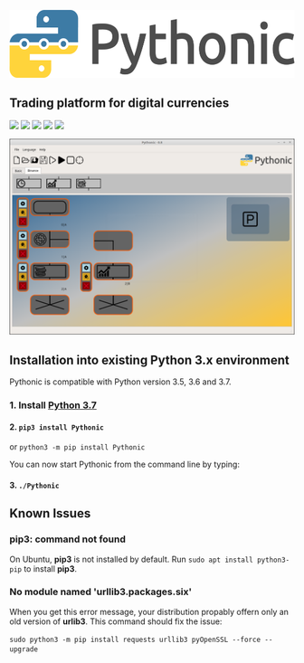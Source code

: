 <p align="center"><img src="src/Pythonic/images/horizontal.png" alt="Pythonic" height="120px"></p>

## Trading platform for digital currencies

[<img src="https://img.shields.io/pypi/l/Pythonic.svg">](https://github.com/hANSIc99/Pythonic)
[<img src="https://img.shields.io/pypi/pyversions/Pythonic.svg">](https://pypi.org/project/Pythonic/)
[<img src="https://img.shields.io/pypi/format/Pythonic.svg">](https://pypi.org/project/Pythonic/)
[<img src="https://img.shields.io/github/last-commit/hANSIc99/Pythonic.svg">](https://github.com/hANSIc99/Pythonic)
[<img src="https://img.shields.io/badge/platform-Windows%20Linux%20Mac-blueviolet.svg">](https://github.com/hANSIc99/Pythonic)


![Alt text](screenshot-3.png?raw=true "Screenshot")


## Installation into existing Python 3.x environment

Pythonic is compatible with Python version 3.5, 3.6 and 3.7.

### 1. Install [Python 3.7](https://www.python.org/)

#### 2. `pip3 install Pythonic`

or `python3 -m pip install Pythonic`

You can now start Pythonic from the command line by typing:

#### 3. `./Pythonic`

## Known Issues

### pip3: command not found
On Ubuntu, **pip3** is not installed by default.
Run `sudo apt install python3-pip` to install **pip3**.

### No module named 'urllib3.packages.six'
When you get this error message,
your distribution propably offern only an old version of **urlib3**.
This command should fix the issue:

`sudo python3 -m pip install requests urllib3 pyOpenSSL --force --upgrade`


